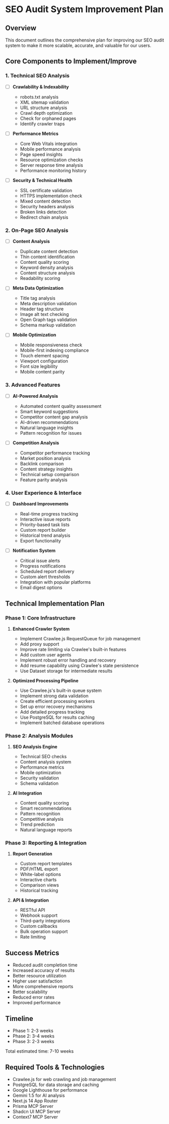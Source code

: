 # SEO Audit System Improvement Plan

## Overview
This document outlines the comprehensive plan for improving our SEO audit system to make it more scalable, accurate, and valuable for our users.

## Core Components to Implement/Improve

### 1. Technical SEO Analysis
- [ ] **Crawlability & Indexability**
  - robots.txt analysis
  - XML sitemap validation
  - URL structure analysis
  - Crawl depth optimization
  - Check for orphaned pages
  - Identify crawler traps

- [ ] **Performance Metrics**
  - Core Web Vitals integration
  - Mobile performance analysis
  - Page speed insights
  - Resource optimization checks
  - Server response time analysis
  - Performance monitoring history

- [ ] **Security & Technical Health**
  - SSL certificate validation
  - HTTPS implementation check
  - Mixed content detection
  - Security headers analysis
  - Broken links detection
  - Redirect chain analysis

### 2. On-Page SEO Analysis
- [ ] **Content Analysis**
  - Duplicate content detection
  - Thin content identification
  - Content quality scoring
  - Keyword density analysis
  - Content structure analysis
  - Readability scoring

- [ ] **Meta Data Optimization**
  - Title tag analysis
  - Meta description validation
  - Header tag structure
  - Image alt text checking
  - Open Graph tags validation
  - Schema markup validation

- [ ] **Mobile Optimization**
  - Mobile responsiveness check
  - Mobile-first indexing compliance
  - Touch element spacing
  - Viewport configuration
  - Font size legibility
  - Mobile content parity

### 3. Advanced Features
- [ ] **AI-Powered Analysis**
  - Automated content quality assessment
  - Smart keyword suggestions
  - Competitor content gap analysis
  - AI-driven recommendations
  - Natural language insights
  - Pattern recognition for issues

- [ ] **Competition Analysis**
  - Competitor performance tracking
  - Market position analysis
  - Backlink comparison
  - Content strategy insights
  - Technical setup comparison
  - Feature parity analysis

### 4. User Experience & Interface
- [ ] **Dashboard Improvements**
  - Real-time progress tracking
  - Interactive issue reports
  - Priority-based task lists
  - Custom report builder
  - Historical trend analysis
  - Export functionality

- [ ] **Notification System**
  - Critical issue alerts
  - Progress notifications
  - Scheduled report delivery
  - Custom alert thresholds
  - Integration with popular platforms
  - Email digest options

## Technical Implementation Plan

### Phase 1: Core Infrastructure
1. **Enhanced Crawler System**
   - Implement Crawlee.js RequestQueue for job management
   - Add proxy support
   - Improve rate limiting via Crawlee's built-in features
   - Add custom user agents
   - Implement robust error handling and recovery
   - Add resume capability using Crawlee's state persistence
   - Use Dataset storage for intermediate results

2. **Optimized Processing Pipeline**
   - Use Crawlee.js's built-in queue system
   - Implement strong data validation
   - Create efficient processing workers
   - Set up error recovery mechanisms
   - Add detailed progress tracking
   - Use PostgreSQL for results caching
   - Implement batched database operations

### Phase 2: Analysis Modules
1. **SEO Analysis Engine**
   - Technical SEO checks
   - Content analysis system
   - Performance metrics
   - Mobile optimization
   - Security validation
   - Schema validation

2. **AI Integration**
   - Content quality scoring
   - Smart recommendations
   - Pattern recognition
   - Competitive analysis
   - Trend prediction
   - Natural language reports

### Phase 3: Reporting & Integration
1. **Report Generation**
   - Custom report templates
   - PDF/HTML export
   - White-label options
   - Interactive charts
   - Comparison views
   - Historical tracking

2. **API & Integration**
   - RESTful API
   - Webhook support
   - Third-party integrations
   - Custom callbacks
   - Bulk operation support
   - Rate limiting

## Success Metrics
- Reduced audit completion time
- Increased accuracy of results
- Better resource utilization
- Higher user satisfaction
- More comprehensive reports
- Better scalability
- Reduced error rates
- Improved performance

## Timeline
- Phase 1: 2-3 weeks
- Phase 2: 3-4 weeks
- Phase 3: 2-3 weeks

Total estimated time: 7-10 weeks

## Required Tools & Technologies
- Crawlee.js for web crawling and job management
- PostgreSQL for data storage and caching
- Google Lighthouse for performance
- Gemini 1.5 for AI analysis
- Next.js 14 App Router
- Prisma MCP Server
- Shadcn UI MCP Server
- Context7 MCP Server